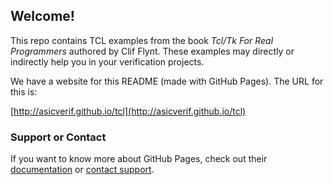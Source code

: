 ## Welcome! 

This repo contains TCL examples from the book _Tcl/Tk For Real Programmers_ authored by Clif Flynt. These examples may directly or indirectly help you in your verification projects.

We have a website for this README (made with GitHub Pages). The URL for this is: 

[http://asicverif.github.io/tcl](http://asicverif.github.io/tcl)


### Support or Contact

If you want to know more about GitHub Pages, check out their [documentation](https://help.github.com/categories/github-pages-basics/) or [contact support](https://github.com/contact).
